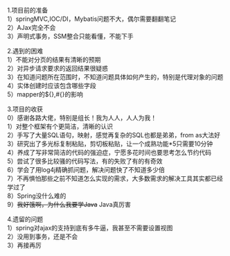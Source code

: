 1.项目前的准备   
	1）springMVC,IOC/DI，Mybatis问题不大，偶尔需要翻翻笔记   
	2）AJax完全不会   
	3）声明式事务，SSM整合只能看懂，不能下手   
	
2.遇到的困难   
	1）不能对分页的结果有清晰的预期   
	2）对异步请求要求的返回结果很疑惑   
	3）在知道问题所在范围时，不知道问题具体如何产生的，特别是代理对象的问题   
	4）实体创建时应该包含哪些字段   
	5）mapper的${},#{}的影响   
	
3.项目的收获   
	0）感谢各路大佬，特别是组长！我为人人，人人为我！   
	1）对整个框架有个更简洁，清晰的认识   
	2）手写了大量SQL语句，映射，感觉再复杂的SQL也都是弟弟，from as大法好   
	3）研究出了多光标复制粘贴，剪切板粘贴，让一个成熟功能*5只需要10分钟   
	4）养成了写非常简洁的代码的强迫症，宁愿多花时间也要思考怎么节约代码   
	5）尝试了很多比较骚的代码写法，有的失败了有的有奇效   
	6）学会了用log4j精确抓问题，解决问题快了不知道多少倍   
	7）不再惧怕那些之前不知道怎么实现的需求，大多数需求的解决工具其实都已经学过了   
	8）Spring没什么难的   
	9）~~我好饿啊，为什么我要学Java~~ Java真厉害   
	
4.遗留的问题   
	1）spring对ajax的支持到底有多牛逼，我甚至不需要设置视图   
	2）没用到事务，还是不会   
	3）再接再厉   
